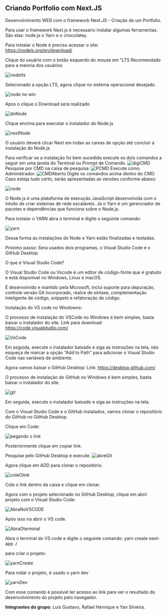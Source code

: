## Criando Portfolio com Next.JS

Desenvolvimento WEB com o framework Next.JS - Criação de um Portfolio.

Para usar o framework Next.js é necessario instalar algumas ferramentas.
São elas: node.js o Yarn e o chocolatey.

Para instalar o Node é preciso acessar o site: https://nodejs.org/en/download/

Clique do usuário com o botão esquerdo do mouse em "LTS Recomendado para a maioria dos usuários 

![nodelts](https://user-images.githubusercontent.com/88038755/161458176-362c7d2e-0731-4434-b87b-390afce65b95.jpeg)

Selecionado a opção LTS, agora clique no sistema operacional desejado.

![node no win](https://user-images.githubusercontent.com/88038755/161458581-0d4b2c39-cbc8-4b34-9ade-9c016bdbd9f3.jpeg)

Apos o clique o Download será realizado

![dnNode](https://user-images.githubusercontent.com/88038755/161458847-db07b648-21c9-4d08-a5c8-11b883499bde.jpeg)

Clique encima para executar o instalador do Node.js

![nextNode](https://user-images.githubusercontent.com/88038755/161459379-cceef4c7-bc64-4616-b649-dc21efefdaf8.jpeg)

O usuário deverá clicar Next em todas as caixas de opção até concluir a instalação do Node.js

Para verificar se a instalação foi bem sucedida execute os dois comandos a seguir em uma janela do Terminal ou Prompt de Comando.
![digiCMD](https://user-images.githubusercontent.com/88038755/161460943-9e077dfb-733f-4bc1-8e09-6925970e693f.jpeg)
Pesquise por CMD na caixa de pesquisa:
![PCMD](https://user-images.githubusercontent.com/88038755/161461050-f3fa6516-8fa1-4b3c-8c04-21905afa7fe9.jpeg)
Execute como Administrador:
![CMDAberto](https://user-images.githubusercontent.com/88038755/161461114-06d3778d-5ad4-4d14-b95a-21a439608654.jpeg)
 Digite os comandos acima dentro do CMD.
 Caso esteja tudo certo, serão apresentadas as versões conforme abaixo: 

![node](https://user-images.githubusercontent.com/88038755/161459792-327bbc48-ca2e-4859-8412-0dbf80c99cb2.jpeg)

O Node.js é uma plataforma de execução JavaScript desenvolvida com o intuito de criar sistemas de rede escaláveis. Já o Yarn é um gerenciador de pacotes e dependências que funciona sobre o Node.js.

Para instalar o YARN abra o terminal e digite o seguinte comando:

![yarn](https://user-images.githubusercontent.com/88038755/161460120-12a0a340-5762-44d1-a2e7-cc5c3ea97cbe.jpeg)

Dessa forma as instalações do Node e Yarn estão finalizadas e testadas.

Próximo passo: Sera usados dois programas, o Visual Studio Code e o GitHub Desktop

O que é Visual Studio Code?

O Visual Studio Code ou Vscode é um editor de código-fonte que é gratuito e está disponível no Windows, Linux e macOS.

É desenvolvido e mantido pela Microsoft, inclui suporte para depuração, controle versão Git incorporado, realce de sintaxe, complementação inteligente de código, snippets e refatoração de código.

Instalação do VS code no Windowns:

O processo de instalação do VSCode no Windows é bem simples, basta baixar o instalador do site.
Link para download: https://code.visualstudio.com/

![VsCode](https://user-images.githubusercontent.com/88038755/161541423-19c603f9-3e06-4f88-8d19-2e26de463ad2.jpeg)

Em seguida, execute o instalador baixado e siga as instruções na tela, não esqueça de marcar a opção “Add to Path” para adicionar o Visual Studio Code nas variáveis de ambiente.

Agora vamos baixar o GitHub Desktop:
Link: https://desktop.github.com/

O processo de instalação do GitHub no Windows é bem simples, basta baixar o instalador do site.

![git](https://user-images.githubusercontent.com/88038755/161553003-9f223ee4-b318-43a9-ab2f-1b68b60009e6.jpeg)

Em seguida, execute o instalador baixado e siga as instruções na tela.

Com o Visual Studio Code e o GitHub instalados, vamos clonar o repositório do GitHub no GitHub Desktop.

Clique em Code:

![pegando o link](https://user-images.githubusercontent.com/88038755/161653730-b2f4a48a-b79b-431f-8a7d-03f275e9bd4d.jpeg)

Posteriormente clique em copiar link.

Pesquise pelo GitHub Desktop e execute.
![abreGit](https://user-images.githubusercontent.com/88038755/161653980-26fb4259-74eb-4fe5-9422-ef4e9d9a2596.jpeg)

Agora clique em ADD para clonar o repositório.

![coleOlink](https://user-images.githubusercontent.com/88038755/161654110-99486c36-7cb5-48bd-94b7-8c619be19316.jpeg)

Cole o link dentro da caixa e clique em clonar.

Agora com o projeto selecionado no GitHub Desktop, clique em abrir projeto com o Visual Studio Code:

![AbraNoVSCODE](https://user-images.githubusercontent.com/88038755/161654271-8b12d3ad-ac17-4a98-8d3c-bf507d8c29d1.jpeg)

Após isso ira abrir o VS code.

![AbraOterminal](https://user-images.githubusercontent.com/88038755/161654352-724f3e9b-ac9b-4793-b2fa-4b7fb89a5bf9.jpeg)

Abra o terminal do VS code e digite o seguinte comando:
yarn create next-app ./

para criar o projeto:

![yarnCreate](https://user-images.githubusercontent.com/88038755/161655126-91e80ecc-f289-4bfe-9253-a15bd9db0d3c.jpeg)

Para rodar o projeto, é usado o yarn dev

![yarnDev](https://user-images.githubusercontent.com/88038755/161655462-6d85a4e1-7847-458a-947b-eafa5ea230bf.jpeg)

Com esse comando é possivel ter acesso ao link para ver o resultado do desenvolvimento do projeto pelo navegador.









**Integrantes do grupo:** Luis Gustavo, Rafael Henrique e Yan Silveira.
